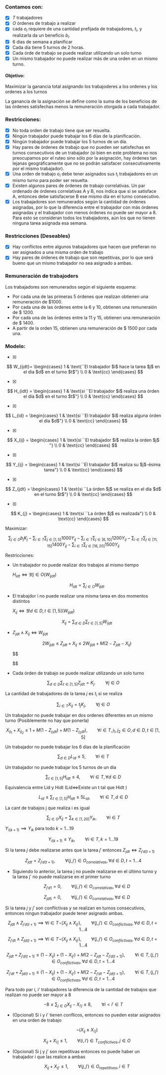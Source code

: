 ### Contamos con:

* [X] $T$ trabajadores
* [X] $O$ órdenes de trabajo a realizar
* [X] cada $o_i$ requiere de una cantidad prefijada de trabajadores, $t_i$, y realizarla da un
  beneficio $b_i$.
* [X] 6 dias de semana a planificar
* [X] Cada día tiene 5 turnos de 2 horas.
* [X] Cada órde de trabajo se puede realizar utilizando un solo turno
* [X] Un mismo trabajador no puede realizar más de una orden en un mismo turno.

#### Objetivo:

Maximizar la ganancia total asignando los trabajoderes a los ordenes y los ordenes a los turnos

La ganancia de la asignación se define como la suma de los beneficios de las órdenes satisfechas menos la remuneración otorgada a cada trabajador.

### Restricciones:

* [X] No toda orden de trabajo tiene que ser resuelta.
* [X] Ningún trabajador puede trabajar los 6 dı́as de la planificación.
* [X] Ningún trabajador puede trabajar los 5 turnos de un dı́a.
* [X] Hay pares de órdenes de trabajo que no pueden ser satisfechas en turnos consecutivos
  de un trabajador (si bien en este problema no nos preocupamos por el ruteo sino sólo
  por la asignación, hay órdenes tan lejanas geográficamente que no se podrán satisfacer
  consecutivamente por el mismo trabajador).
* [X] Una orden de trabajo $o_i$ debe tener asignados sus $t_i$ trabajadores en un mismo turno
  para poder ser resuelta.
* [X] Existen algunos pares de órdenes de trabajo correlativas. Un par ordenado de órdenes
  correlativas A y B, nos indica que si se satisface A, entonces debe satisfacerse B ese
  mismo dı́a en el turno consecutivo.
* [X] Los trabajadores son remunerados según la cantidad de órdenes asignadas, por lo que
  la diferencia entre el trabajador con más órdenes asignadas y el trabajador con menos
  órdenes no puede ser mayor a 8. Para esto se consideran todos los trabajadores, aún los
  que no tienen ninguna tarea asignada esa semana.

### Restricciones (Deseables)

* [X] Hay conflictos entre algunos trabajadores que hacen que prefieran no ser asignados a una misma orden de trabajo
* [X] Hay pares de órdenes de trabajo que son repetitivas, por lo que será bueno que un mismo trabajador no sea asignado a ambas.

### Remuneración de trabajoders

Los trabajadores son remunerados según el siguiente esquema:

* Por cada una de las primeras 5 órdenes que realizan obtienen una remuneración de $1000.
* Por cada una de las órdenes entre la 6 y 10, obtienen una remuneraión de $ 1200.
* Por cada una de las órdenes entre la 11 y 15, obtienen una remuneración de $ 1400.
* A partir de la orden 15, obtienen una remuneración de $ 1500 por cada una.

### Modelo:

* [X]

$$
W_{ijdt}= \begin{cases}
	1 & \text{``El trabajador $i$ hace la tarea $j$ en el dia $d$ en el turno $t$"} \\
	0 & \text{cc}
\end{cases}
$$

* [X]

$$
H_{idt} = \begin{cases}
    1 & \text{si ``El trabajador $i$ realiza una órden el día $d$ en el turno $t$"}  \\ 
    0 & \text{cc}
\end{cases}
$$

* [X]

$$
L_{id} = \begin{cases}
    1 & \text{si ``El trabajador $i$ realiza alguna órden el día $d$"}  \\ 
    0 & \text{cc}
\end{cases}
$$

* [X]

$$
X_{ij} = \begin{cases}
    1 & \text{si ``El trabajador $i$ realiza la orden $j$ "}  \\ 
    0 & \text{cc}
\end{cases}
$$

* [X]

$$
Y_{ij} = \begin{cases} 
1 & \text{si ``El trabajador $i$ realiza su $j$-ésima tarea"} \\
0 & \text{cc}
\end{cases}
$$

* [X]

$$
Z_{jdt} = \begin{cases} 
1 & \text{si ``La órden $j$ se realiza en el día $d$ en el turno $t$"} \\
0 & \text{cc}
\end{cases}
$$

* [X]

$$
K_{j} = \begin{cases} 
1 & \text{si ``La órden $j$ es realizada"} \\
0 & \text{cc}
\end{cases}
$$

Maximizar:

$$
\sum_{j\in O}{b_jK_j} - \sum_{i\in T}\sum_{j\in [1,5]}{1000Y_{ij}} - \sum_{i\in T}\sum_{j\in [6,10]}{1200Y_{ij}} - \sum_{i\in T}\sum_{j\in [11,15]}{1400Y_{ij}} - \sum_{i\in T}\sum_{j\in [16,20]}{1500Y_{ij}}
$$

Restricciones:

* Un trabajador no puede realizar dos trabajos al mismo tiempo

  $H_{idt} \iff \exists! j \in O (W_{ijdt})$

  $$
  H_{idt} = \sum_{j\in O}{W_{ijdt}}
  $$
* El trabajdor i no puede realizar una misma tarea en dos momentos distintos

  $X_{ij}\iff \exists! d \in D, t\in [1,5] (W_{ijdt})$

  $$
  X_{ij} = \sum_{d\in D}\sum_{t\in [1,5]}{W_{ijdt}}
  $$
* $Z_{jdt} \land X_{ij}\iff W_{ijdt}$

  $$
  2W_{ijdt} \leq Z_{jdt} + X_{ij} \leq 2W_{ijdt} +M(2 - Z_{jdt} - X_{ij})
  $$

  $$


  $$
* Cada órden de trabajo se puede realizar utilizando un solo turno

$$
\sum_{d\in D}\sum_{t\in [1,5]} {Z_{jdt}} = K_j. \qquad \forall {j \in O}
$$

La cantidad de trabajadores de  la tarea $j$ es $t_i$ si se realiza

$$
\sum_{i\in T}{X_{ij}} = t_jK_j, \qquad \forall j\in O
$$

Un trabajador no puede trabajar en dos ordenes diferentes en un mismo turno (Posiblemente no hay que ponerla)

$$
X_{ij_1}+X_{ij_2} \leq 1 + M(1-Z_{j_1dt}) + M(1-Z_{j_2dt}), \qquad \forall i\in T, j_1,j_2\in O, d\in D, t\in [1,5]
$$

Un trabajador no puede trabajar los 6 dias de la planificación

$$
\sum_{d\in D}{L_{id}} \leq 5, \qquad \forall i \in T
$$

Un trabajador no puede trabajar los 5 turnos de un dia

$$
\sum_{t\in [1,5]}{H_{idt}} \leq 4, \qquad \forall i\in T, \forall d \in D
$$

Equivalencia entre Lid y Hidt (Lid$\iff$Existe un t tal que  Hidt )

$$
L_{id} \leq \sum_{t\in [1,5]}{H_{idt}} \leq 5L_{id}, \qquad  \forall i\in T, d\in D
$$

La cant de trabajos j que realiza i es igual

$$
\sum_{j\in O} {X_{ij}} = \sum_{k\in [1,20]}{Y_{ik}}, \qquad \forall i\in T
$$

$Y_{i(k+1)} \implies Y_{ik}$ para todo $k = 1\dots 19$

$$
Y_{i(k+1)} \leq Y_{ik}, \qquad \forall i \in T, k = 1 \dots 19
$$

Si la tarea $j$ debe realizarse antes que la tarea $j'$ entonces $Z_{jdt} \iff Z_{j'd(t+1)}$

$$
Z_{jdt} = Z_{j'd(t+1)}, \qquad \forall (j, j')\in O_{correlativas}, \forall d\in D, t = 1\dots 4
$$

* Siguiendo lo anterior, la tarea j no puede realizarse en el último turno y  la tarea j' no puede realizarse en el primer turno

  $$
  Z_{j'd1} = 0, \qquad \forall (j, j') \in O_{correlativas}, \forall d\in D
  $$

  $$
  Z_{jd5} = 0, \qquad \forall (j, j') \in O_{correlativas}, \forall d\in D
  $$

Si la tarea $j$ y $j'$ son conflictivas y se realizan en turnos consecutivos, entonces ningun trabajador puede tener asignado ambas.

$$
Z_{jdt} \land Z_{j'd(t+1)}  \implies \forall i \in T ¬(X_{ij} \land X_{ij'}), \qquad \forall (j,j')\in O_{conflictivas}, \forall d\in D, t = 1\dots 4
$$

$$
Z_{j'dt} \land Z_{jd(t+1)} \implies \forall i \in T ¬(X_{ij} \land X_{ij'}), \qquad \forall (j,j')\in O_{conflictivas}, \forall d\in D, t = 1\dots 4
$$

$$
Z_{jdt} + Z_{j'd(t+1)} \leq (1-X_{ij}) + (1-X_{ij'}) + M(2 - Z_{jdt} - Z_{j'd(t+1)}), \qquad \forall i\in T, (j,j')\in O_{conflictivas}, \forall d\in D, t = 1\dots 4
$$

$$
Z_{j'dt} + Z_{jd(t+1)} \leq (1-X_{ij}) + (1-X_{ij'}) + M(2 - Z_{j'dt} - Z_{jd(t+1)}), \qquad \forall i\in T, (j,j')\in O_{conflictivas}, \forall d\in D, t = 1\dots 4
$$

Para todo par i, i' trabajadores la diferencia de la cantidad de trabajos que realizan no puede ser mayor a 8

$$
-8 \leq \sum_{j\in O} X_{ij} - X_{i'j} \leq 8, \qquad \forall i<i' \in T
$$

* (Opcional) Si i y i' tienen conflicos, entonces no pueden estar asignados en una orden de trabajo

  $$
  ¬ (X_{ij} \land X_{i'j})
  $$

  $$
  X_{ij} + X_{i'j} \leq 1, \qquad \forall (i,i') \in T_{conflictivos}, j\in O
  $$
* (Opcional) Si j y j'  son repetitivas entonces no puede haber un trabajador i que las realice a ambas

  $$
  X_{ij} + X_{ij'} \leq 1, \qquad \forall (j,j') \in O_{repetitivos}, i\in T
  $$
